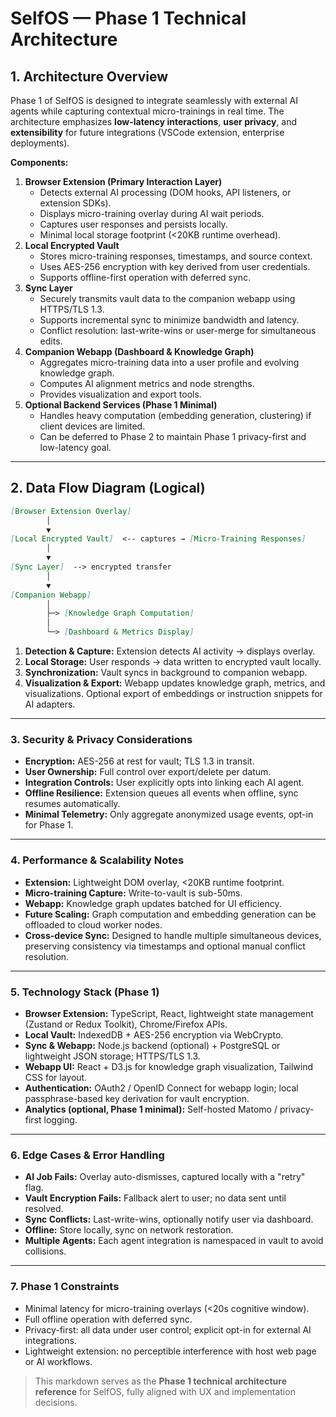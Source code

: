 # SelfOS — Phase 1 Technical Architecture

## 1. Architecture Overview
Phase 1 of SelfOS is designed to integrate seamlessly with external AI agents while capturing contextual micro-trainings in real time. The architecture emphasizes **low-latency interactions**, **user privacy**, and **extensibility** for future integrations (VSCode extension, enterprise deployments).

**Components:**
1. **Browser Extension (Primary Interaction Layer)**
   - Detects external AI processing (DOM hooks, API listeners, or extension SDKs).
   - Displays micro-training overlay during AI wait periods.
   - Captures user responses and persists locally.
   - Minimal local storage footprint (<20KB runtime overhead).
2. **Local Encrypted Vault**
   - Stores micro-training responses, timestamps, and source context.
   - Uses AES-256 encryption with key derived from user credentials.
   - Supports offline-first operation with deferred sync.
3. **Sync Layer**
   - Securely transmits vault data to the companion webapp using HTTPS/TLS 1.3.
   - Supports incremental sync to minimize bandwidth and latency.
   - Conflict resolution: last-write-wins or user-merge for simultaneous edits.
4. **Companion Webapp (Dashboard & Knowledge Graph)**
   - Aggregates micro-training data into a user profile and evolving knowledge graph.
   - Computes AI alignment metrics and node strengths.
   - Provides visualization and export tools.
5. **Optional Backend Services (Phase 1 Minimal)**
   - Handles heavy computation (embedding generation, clustering) if client devices are limited.
   - Can be deferred to Phase 2 to maintain Phase 1 privacy-first and low-latency goal.

---

## 2. Data Flow Diagram (Logical)
```markdown
[Browser Extension Overlay]
        │
        ▼
[Local Encrypted Vault]  <-- captures → [Micro-Training Responses]
        │
        ▼
[Sync Layer]  --> encrypted transfer
        │
        ▼
[Companion Webapp]
        │
        ├─> [Knowledge Graph Computation]
        │
        └─> [Dashboard & Metrics Display]
```

1.  **Detection & Capture:** Extension detects AI activity → displays overlay.
2.  **Local Storage:** User responds → data written to encrypted vault locally.
3.  **Synchronization:** Vault syncs in background to companion webapp.
4.  **Visualization & Export:** Webapp updates knowledge graph, metrics, and visualizations. Optional export of embeddings or instruction snippets for AI adapters.

---

### 3. Security & Privacy Considerations

-   **Encryption:** AES-256 at rest for vault; TLS 1.3 in transit.
-   **User Ownership:** Full control over export/delete per datum.
-   **Integration Controls:** User explicitly opts into linking each AI agent.
-   **Offline Resilience:** Extension queues all events when offline, sync resumes automatically.
-   **Minimal Telemetry:** Only aggregate anonymized usage events, opt-in for Phase 1.

---

### 4. Performance & Scalability Notes

-   **Extension:** Lightweight DOM overlay, <20KB runtime footprint.
-   **Micro-training Capture:** Write-to-vault is sub-50ms.
-   **Webapp:** Knowledge graph updates batched for UI efficiency.
-   **Future Scaling:** Graph computation and embedding generation can be offloaded to cloud worker nodes.
-   **Cross-device Sync:** Designed to handle multiple simultaneous devices, preserving consistency via timestamps and optional manual conflict resolution.

---

### 5. Technology Stack (Phase 1)

-   **Browser Extension:** TypeScript, React, lightweight state management (Zustand or Redux Toolkit), Chrome/Firefox APIs.
-   **Local Vault:** IndexedDB + AES-256 encryption via WebCrypto.
-   **Sync & Webapp:** Node.js backend (optional) + PostgreSQL or lightweight JSON storage; HTTPS/TLS 1.3.
-   **Webapp UI:** React + D3.js for knowledge graph visualization, Tailwind CSS for layout.
-   **Authentication:** OAuth2 / OpenID Connect for webapp login; local passphrase-based key derivation for vault encryption.
-   **Analytics (optional, Phase 1 minimal):** Self-hosted Matomo / privacy-first logging.

---

### 6. Edge Cases & Error Handling

-   **AI Job Fails:** Overlay auto-dismisses, captured locally with a "retry" flag.
-   **Vault Encryption Fails:** Fallback alert to user; no data sent until resolved.
-   **Sync Conflicts:** Last-write-wins, optionally notify user via dashboard.
-   **Offline:** Store locally, sync on network restoration.
-   **Multiple Agents:** Each agent integration is namespaced in vault to avoid collisions.

---

### 7. Phase 1 Constraints

-   Minimal latency for micro-training overlays (<20s cognitive window).
-   Full offline operation with deferred sync.
-   Privacy-first: all data under user control; explicit opt-in for external AI integrations.
-   Lightweight extension: no perceptible interference with host web page or AI workflows.

> This markdown serves as the **Phase 1 technical architecture reference** for SelfOS, fully aligned with UX and implementation decisions.